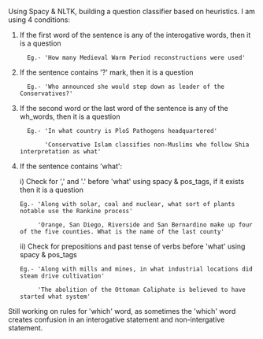 Using Spacy & NLTK, building a question classifier based on heuristics. I am using 4 conditions:

1) If the first word of the sentence is any of the interogative words, then it is a question
   
         Eg.- 'How many Medieval Warm Period reconstructions were used'

2) If the sentence contains '?' mark, then it is a question
   
         Eg.- 'Who announced she would step down as leader of the Conservatives?'

3) If the second word or the last word of the sentence is any of the wh_words, then it is a question
   
         Eg.- 'In what country is PloS Pathogens headquartered'
        
              'Conservative Islam classifies non-Muslims who follow Shia interpretation as what'

4) If the sentence contains 'what':
   
   i)  Check for ',' and '.' before 'what' using spacy & pos_tags, if it exists then it is a question
       
       Eg.- 'Along with solar, coal and nuclear, what sort of plants notable use the Rankine process'
            
            'Orange, San Diego, Riverside and San Bernardino make up four of the five counties. What is the name of the last county'
   
   ii) Check for prepositions and past tense of verbs before 'what' using spacy & pos_tags
       
       Eg.- 'Along with mills and mines, in what industrial locations did steam drive cultivation'
            
            'The abolition of the Ottoman Caliphate is believed to have started what system'
   
Still working on rules for 'which' word, as sometimes the 'which' word creates confusion in an interogative statement and non-intergative 
statement.
